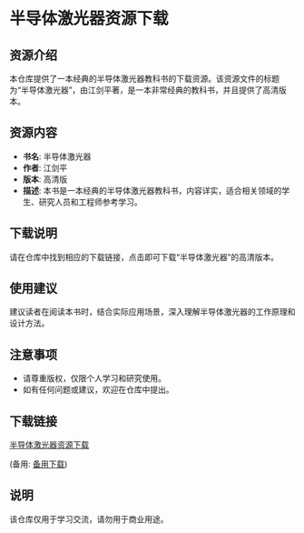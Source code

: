 # 半导体激光器资源下载

## 资源介绍

本仓库提供了一本经典的半导体激光器教科书的下载资源。该资源文件的标题为“半导体激光器”，由江剑平著，是一本非常经典的教科书，并且提供了高清版本。

## 资源内容

- **书名**: 半导体激光器
- **作者**: 江剑平
- **版本**: 高清版
- **描述**: 本书是一本经典的半导体激光器教科书，内容详实，适合相关领域的学生、研究人员和工程师参考学习。

## 下载说明

请在仓库中找到相应的下载链接，点击即可下载“半导体激光器”的高清版本。

## 使用建议

建议读者在阅读本书时，结合实际应用场景，深入理解半导体激光器的工作原理和设计方法。

## 注意事项

- 请尊重版权，仅限个人学习和研究使用。
- 如有任何问题或建议，欢迎在仓库中提出。

## 下载链接
[半导体激光器资源下载](https://pan.quark.cn/s/24a57e0890e7) 

(备用: [备用下载](https://pan.baidu.com/s/1GttYoc6ivJjL2kwRaSZR0w?pwd=1234))

## 说明

该仓库仅用于学习交流，请勿用于商业用途。
